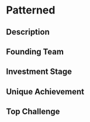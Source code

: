 # Patterned
## Description
## Founding Team
## Investment Stage
## Unique Achievement
## Top Challenge
